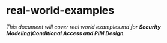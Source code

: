 # real-world-examples

_This document will cover real world examples.md for **Security Modeling\Conditional Access and PIM Design**._
